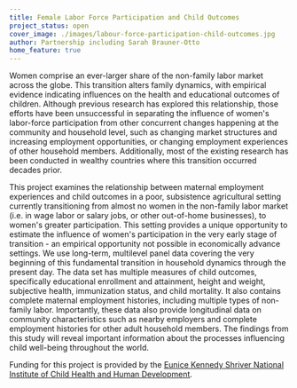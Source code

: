 ```yaml
---
title: Female Labor Force Participation and Child Outcomes
project_status: open
cover_image: ./images/labour-force-participation-child-outcomes.jpg
author: Partnership including Sarah Brauner-Otto
home_feature: true
---
```


<p>Women comprise an ever-larger share of the non-family labor market across the globe. This transition alters family dynamics, with empirical evidence indicating influences on the health and educational outcomes of children. Although previous research has explored this relationship, those efforts have been unsuccessful in separating the influence of women's labor-force participation from other concurrent changes happening at the community and household level, such as changing market structures and increasing employment opportunities, or changing employment experiences of other household members. Additionally, most of the existing research has been conducted in wealthy countries where this transition occurred decades prior.</p>

<p>This project examines the relationship between maternal employment experiences and child outcomes in a poor, subsistence agricultural setting currently transitioning from almost no women in the non-family labor market (i.e. in wage labor or salary jobs, or other out-of-home businesses), to women's greater participation. This setting provides a unique opportunity to estimate the influence of women's participation in the very early stage of transition - an empirical opportunity not possible in economically advance settings. We use long-term, multilevel panel data covering the very beginning of this fundamental transition in household dynamics through the present day. The data set has multiple measures of child outcomes, specifically educational enrollment and attainment, height and weight, subjective health, immunization status, and child mortality. It also contains complete maternal employment histories, including multiple types of non-family labor. Importantly, these data also provide longitudinal data on community characteristics such as nearby employers and complete employment histories for other adult household members. The findings from this study will reveal important information about the processes influencing child well-being throughout the world.</p>

<p>Funding for this project is provided by the <a rel="external" href="http://www.nichd.nih.gov/">Eunice Kennedy Shriver National Institute of Child Health and Human Development</a>.</p>
